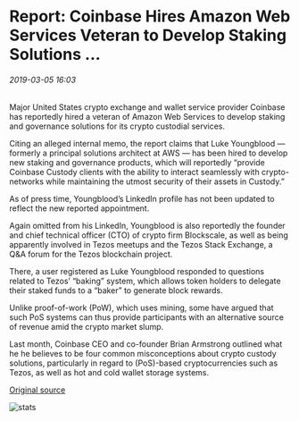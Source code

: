 # Report: Coinbase Hires Amazon Web Services Veteran to Develop Staking Solutions ...

###### 2019-03-05 16:03

Major United States crypto exchange and wallet service provider Coinbase has reportedly hired a veteran of Amazon Web Services to develop staking and governance solutions for its crypto custodial services.

Citing an alleged internal memo, the report claims that Luke Youngblood — formerly a principal solutions architect at AWS — has been hired to develop new staking and governance products, which will reportedly “provide Coinbase Custody clients with the ability to interact seamlessly with crypto-networks while maintaining the utmost security of their assets in Custody.”

As of press time, Youngblood’s LinkedIn profile has not been updated to reflect the new reported appointment.

Again omitted from his LinkedIn, Youngblood is also reportedly the founder and chief technical officer (CTO) of crypto firm Blockscale, as well as being apparently involved in Tezos meetups and the Tezos Stack Exchange, a Q&A forum for the Tezos blockchain project.

There, a user registered as Luke Youngblood responded to questions related to Tezos’ “baking” system, which allows token holders to delegate their staked funds to a “baker” to generate block rewards.

Unlike proof-of-work (PoW), which uses mining, some have argued that such PoS systems can thus provide participants with an alternative source of revenue amid the crypto market slump.

Last month, Coinbase CEO and co-founder Brian Armstrong outlined what he he believes to be four common misconceptions about crypto custody solutions, particularly in regard to (PoS)-based cryptocurrencies such as Tezos, as well as hot and cold wallet storage systems.

[Original source](https://cointelegraph.com/news/report-coinbase-hires-amazon-web-services-veteran-to-develop-staking-solutions)

![stats](https://c.statcounter.com/11760860/0/a89fa40b/1/ "stats")